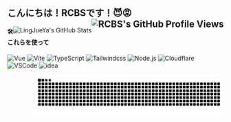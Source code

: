 ## こんにちは！RCBSです！😈😡 <img align="right" align="center" src="https://komarev.com/ghpvc/?username=realcodestudio" alt="RCBS's GitHub Profile Views" />

<!-- Github Readme Stats Image, Thanks to @anuraghazra -->
<picture>
  <source
    srcset="https://github-readme-stats.vercel.app/api?username=realcodestudio&show_icons=true&theme=dark&hide_rank=true&hide_title=true"
    media="(prefers-color-scheme: dark)"
  />
  <source
    srcset="https://github-readme-stats.vercel.app/api?username=realcodestudio&show_icons=true&hide_rank=true&hide_title=true"
    media="(prefers-color-scheme: light), (prefers-color-scheme: no-preference)"
  />
  <img align="right" src="https://github-readme-stats.vercel.app/api?username=realcodestudio&show_icons=true&hide_rank=true&hide_title=true" alt="LingJueYa's GitHub Stats" />
</picture>

<!--
**lcandy2/lcandy2** is a ✨ _special_ ✨ repository because its `README.md` (this file) appears on your GitHub profile.

Here are some ideas to get you started:

- 🔭 I’m currently working on ...
- 🌱 I’m currently learning ...
- 👯 I’m looking to collaborate on ...
- 🤔 I’m looking for help with ...
- 💬 Ask me about ...
- 📫 How to reach me: ...
- 😄 Pronouns: ...
- ⚡ Fun fact: ...
-->

#### 🛠️ これらを使って

<!-- Service Logos by Sawaratsuki
https://github.com/SAWARATSUKI/ServiceLogos -->
<p>
<img height="96" alt="Vue" src="https://vuejs.org/logo-uwu.png">
<img height="96" alt="Vite" src="https://github.com/lcandy2/lcandy2/assets/45784494/99f46007-661f-43b8-a2e6-a966278a9e4c">
<img height="96" alt="TypeScript" src="https://raw.githubusercontent.com/SAWARATSUKI/KawaiiLogos/main/TypeScript/TypeScript.png">
<img height="96" alt="Tailwindcss" src="https://raw.githubusercontent.com/SAWARATSUKI/KawaiiLogos/main/tailwind%20css/Tailwindcss.png">
<img height="96" alt="Node.js" src="https://raw.githubusercontent.com/SAWARATSUKI/KawaiiLogos/main/Node.js/Node.js.png">
<img height="96" alt="Cloudflare" src="https://github.com/lcandy2/lcandy2/assets/45784494/70340238-1a37-451c-94b1-e4afb7ae2449">
<img height="96" alt="VSCode" src="https://github.com/lcandy2/lcandy2/assets/45784494/f0d35ab8-ec0a-4c40-b3c1-1d3216400221">
<img height="96" alt="idea" src="https://github.com/SAWARATSUKI/KawaiiLogos/blob/main/IntelliJ%20IDEA/IntelliJ%20IDEA.png?raw=true">
</p>

<!-- Snake Game Image, codes from @ann61c -->
<picture>
  <source media="(prefers-color-scheme: dark)" srcset="https://raw.githubusercontent.com/lcandy2/lcandy2/snake-game/github-contribution-grid-snake-dark.svg">
  <source media="(prefers-color-scheme: light)" srcset="https://raw.githubusercontent.com/lcandy2/lcandy2/snake-game/github-contribution-grid-snake.svg">
  <img height="96" align="right" alt="github contribution grid snake animation" src="https://raw.githubusercontent.com/lcandy2/lcandy2/snake-game/github-contribution-grid-snake.svg">
</picture>

